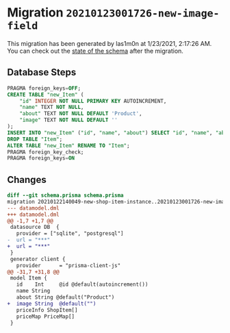 # Migration `20210123001726-new-image-field`

This migration has been generated by las1m0n at 1/23/2021, 2:17:26 AM.
You can check out the [state of the schema](./schema.prisma) after the migration.

## Database Steps

```sql
PRAGMA foreign_keys=OFF;
CREATE TABLE "new_Item" (
    "id" INTEGER NOT NULL PRIMARY KEY AUTOINCREMENT,
    "name" TEXT NOT NULL,
    "about" TEXT NOT NULL DEFAULT 'Product',
    "image" TEXT NOT NULL DEFAULT ''
);
INSERT INTO "new_Item" ("id", "name", "about") SELECT "id", "name", "about" FROM "Item";
DROP TABLE "Item";
ALTER TABLE "new_Item" RENAME TO "Item";
PRAGMA foreign_key_check;
PRAGMA foreign_keys=ON
```

## Changes

```diff
diff --git schema.prisma schema.prisma
migration 20210122140049-new-shop-item-instance..20210123001726-new-image-field
--- datamodel.dml
+++ datamodel.dml
@@ -1,7 +1,7 @@
 datasource DB  {
   provider = ["sqlite", "postgresql"]
-  url = "***"
+  url = "***"
 }
 generator client {
   provider      = "prisma-client-js"
@@ -31,7 +31,8 @@
 model Item {
   id    Int     @id @default(autoincrement())
   name String
   about String @default("Product")
+  image String  @default("")
   priceInfo ShopItem[]
   priceMap PriceMap[]
 }
```


